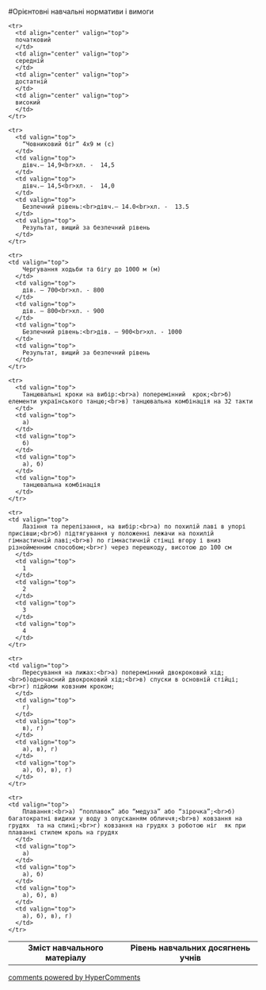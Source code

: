 <div id="hypercomments_widget" class="js-hypercomments-widget invisible"></div>

#Орієнтовні навчальні нормативи і вимоги

<table>
  <body>
    <tr>
      <td align="center" valign="top" rowspan="2">
        <b>Зміст навчального матеріалу</b>
      </td>
      <td align="center" valign="top" colspan="4">
        <b>Рівень навчальних  досягнень учнів</b>
      </td>
    </tr>

    <tr>
      <td align="center" valign="top">
      початковий
      </td>
      <td align="center" valign="top">
      середній
      </td>
      <td align="center" valign="top">
      достатній
      </td>
      <td align="center" valign="top">
      високий
      </td>
    </tr>

    <tr>
      <td valign="top">
        “Човниковий біг” 4х9 м (с)
      </td>
      <td valign="top">
        дівч.– 14,9<br>хл. -  14,5
      </td>
      <td valign="top">
        дівч.– 14,5<br>хл. -  14,0
      </td>
      <td valign="top">
        Безпечний рівень:<br>дівч.– 14.0<br>хл. -  13.5
      </td>
      <td valign="top">
        Результат, вищий за безпечний рівень
      </td>
    </tr>

    <tr>
    <td valign="top">
        Чергування ходьби та бігу до 1000 м (м)
      </td>
      <td valign="top">
        дів. – 700<br>хл. - 800
      </td>
      <td valign="top">
        дів. – 800<br>хл. - 900
      </td>
      <td valign="top">
        Безпечний рівень:<br>дів. – 900<br>хл. - 1000
      </td>
      <td valign="top">
        Результат, вищий за безпечний рівень
      </td>
    </tr>

    <tr>
      <td valign="top">
        Танцювальні кроки на вибір:<br>а) поперемінний  крок;<br>б) елементи українського танцю;<br>в) танцювальна комбінація на 32 такти
      </td>
      <td valign="top">
        а)
      </td>
      <td valign="top">
        б)
      </td>
      <td valign="top">
        а), б)
      </td>
      <td valign="top">
        танцювальна комбінація
      </td>
    </tr>

    <tr>
    <td valign="top">
        Лазіння та перелізання, на вибір:<br>а) по похилій лаві в упорі присівши;<br>б) підтягування у положенні лежачи на похилій гімнастичній лаві;<br>в) по гімнастичній стінці вгору і вниз різнойменним способом;<br>г) через перешкоду, висотою до 100 см
      </td>
      <td valign="top">
        1
      </td>
      <td valign="top">
        2
      </td>
      <td valign="top">
        3
      </td>
      <td valign="top">
        4
      </td>
    </tr>

    <tr>
    <td valign="top">
        Пересування на лижах:<br>а) поперемінний двокроковий хід;<br>б)одночасний двокроковий хід;<br>в) спуски в основній стійці;<br>г) підйоми ковзним кроком;
      </td>
      <td valign="top">
        г) 
      </td>
      <td valign="top">
        в), г)
      </td>
      <td valign="top">
        а), в), г)
      </td>
      <td valign="top">
        а), б), в), г)
      </td>
    </tr>

    <tr>
    <td valign="top">
        Плавання:<br>а) “поплавок” або “медуза” або “зірочка”;<br>б) багатократні видихи у воду з опусканням обличчя;<br>в) ковзання на  грудях  та на спині;<br>г) ковзання на грудях з роботою ніг  як при  плаванні стилем кроль на грудях 
      </td>
      <td valign="top">  
        а)
      </td>
      <td valign="top">
        а), б)
      </td>
      <td valign="top">
        а), б), в)
      </td>
      <td valign="top">
        а), б), в), г)
      </td>
    </tr>

    
  </body>
</table>


<div class="js-hypercomments-container">
    <a href="http://hypercomments.com" class="hc-link" title="comments widget">comments powered by HyperComments</a>
</div>
